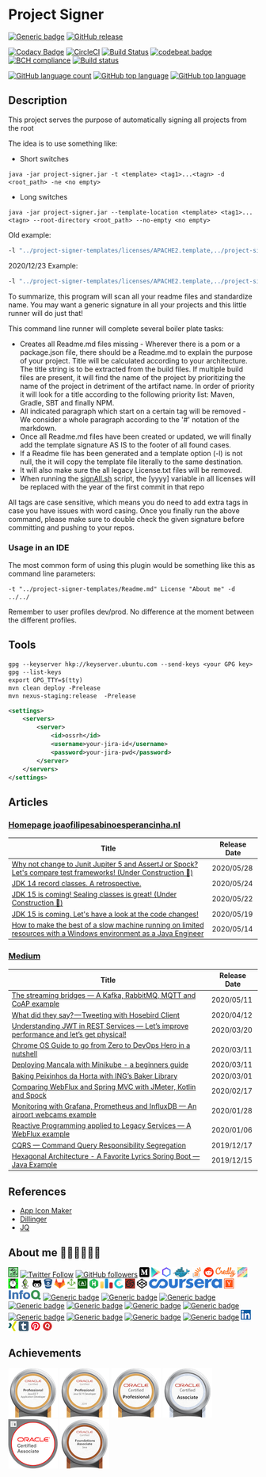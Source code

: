 # Project Signer

[![Generic badge](https://img.shields.io/static/v1.svg?label=GitHub&message=Project%20Signer&color=informational)](https://github.com/jesperancinha/project-signer)
[![GitHub release](https://img.shields.io/github/release-pre/jesperancinha/project-signer.svg)](https://github.com/jesperancinha/project-signer/releases)

[![Codacy Badge](https://api.codacy.com/project/badge/Grade/d423415df34f42bf821ae13a078094c9)](https://www.codacy.com/app/jofisaes/project-signer?utm_source=github.com&amp;utm_medium=referral&amp;utm_content=jesperancinha/project-signer&amp;utm_campaign=Badge_Grade)
[![CircleCI](https://circleci.com/gh/jesperancinha/project-signer.svg?style=svg)](https://circleci.com/gh/jesperancinha/project-signer)
[![Build Status](https://travis-ci.org/jesperancinha/project-signer.svg?branch=master)](https://travis-ci.org/jesperancinha/project-signer)
[![codebeat badge](https://codebeat.co/badges/bfb0987b-e483-4954-9c3b-24ac488006bd)](https://codebeat.co/projects/github-com-jesperancinha-project-signer-master)
[![BCH compliance](https://bettercodehub.com/edge/badge/jesperancinha/project-signer?branch=master)](https://bettercodehub.com/)
[![Build status](https://ci.appveyor.com/api/projects/status/eyx7uhjenc7m6s9j/branch/master?svg=true)](https://ci.appveyor.com/project/jesperancinha/project-signer/branch/master)

[![GitHub language count](https://img.shields.io/github/languages/count/jesperancinha/project-signer.svg)]()
[![GitHub top language](https://img.shields.io/github/languages/top/jesperancinha/project-signer.svg)]()
[![GitHub top language](https://img.shields.io/github/languages/code-size/jesperancinha/project-signer.svg)]()

## Description

This project serves the purpose of automatically signing all projects from the root

The idea is to use something like:

-   Short switches
```text
java -jar project-signer.jar -t <template> <tag1>...<tagn> -d <root_path> -ne <no empty>
```
-   Long switches
```text
java -jar project-signer.jar --template-location <template> <tag1>...<tagn> --root-directory <root_path> --no-empty <no empty>
```

Old example:

```bash
-l "../project-signer-templates/licenses/APACHE2.template,../project-signer-templates/licenses/ISC.template,../project-signer-templates/licenses/MIT.template" -t "../project-signer-templates/Readme.md" License "About me" -d ../../ 
```
2020/12/23 Example:

```bash
-l "../project-signer-templates/licenses/APACHE2.template,../project-signer-templates/licenses/ISC.template,../project-signer-templates/licenses/MIT.template" -t "../project-signer-templates/Readme.md" License "About me" "Achievements" -d ../../
```

To summarize, this program will scan all your readme files and standardize name. You may want a generic signature in all your projects and this little runner will do just that!

This command line runner will complete several boiler plate tasks:

-   Creates all Readme.md files missing - Wherever there is a pom or a package.json file, there should be a Readme.md to explain the purpose of your project. Title will be calculated according to your architecture. The title string is to be extracted from the build files. If multiple build files are present, it will find the name of the project by prioritizing the name of the project in detriment of the artifact name. In order of priority it will look for a title according to the following priority list: Maven, Gradle, SBT and finally NPM.
-   All indicated paragraph which start on a certain tag will be removed - We consider a whole paragraph according to the '#' notation of the markdown.
-   Once all Readme.md files have been created or updated, we will finally add the template signature AS IS to the footer of all found cases.
-   If a Readme file has been generated and a template option (-l) is not null, the it will copy the template file literally to the same destination.
-   It will also make sure the all legacy License.txt files will be removed.
-   When running the [signAll.sh](signAll.sh) script, the [yyyy] variable in all licenses will be replaced with the year of the first commit in that repo

All tags are case sensitive, which means you do need to add extra tags in case you have issues with word casing.
Once you finally run the above command, please make sure to double check the given signature before committing and pushing to your repos.

### Usage in an IDE

The most common form of using this plugin would be something like this as command line parameters:

```text
-t "../project-signer-templates/Readme.md" License "About me" -d ../../
```

Remember to user profiles dev/prod. No difference at the moment between the different profiles.

## Tools

```text
gpg --keyserver hkp://keyserver.ubuntu.com --send-keys <your GPG key>
gpg --list-keys
export GPG_TTY=$(tty)
mvn clean deploy -Prelease
mvn nexus-staging:release  -Prelease
```
```xml
<settings>
    <servers>
        <server>
            <id>ossrh</id>
            <username>your-jira-id</username>
            <password>your-jira-pwd</password>
        </server>
    </servers>
</settings>
```

## Articles

### [Homepage joaofilipesabinoesperancinha.nl](http://joaofilipesabinoesperancinha.nl/)

| Title | Release Date | 
|-------|--------------|
|[Why not change to Junit Jupiter 5 and AssertJ or Spock? Let's compare test frameworks! (Under Construction 🚧)](http://joaofilipesabinoesperancinha.nl/blog/blog5-comparing-testing)|2020/05/28|
|[JDK 14 record classes. A retrospective.](http://joaofilipesabinoesperancinha.nl/blog/blog4-jdk14-retrospective)|2020/05/24|
|[JDK 15 is coming! Sealing classes is great! (Under Construction 🚧)](http://joaofilipesabinoesperancinha.nl/blog/blog3-jdk15-24)|2020/05/22|
|[JDK 15 is coming. Let's have a look at the code changes!](http://joaofilipesabinoesperancinha.nl/blog/blog2-jdk15)|2020/05/19|
|[How to make the best of a slow machine running on limited resources with a Windows environment as a Java Engineer](http://joaofilipesabinoesperancinha.nl/blog/blog1-allow-windows-virtualization)|2020/05/14|

### [Medium](https://medium.com/)

| Title | Release Date | 
|-------|--------------|
|[The streaming bridges — A Kafka, RabbitMQ, MQTT and CoAP example](https://medium.com/@jofisaes/the-streaming-bridges-a-kafka-rabbitmq-mqtt-and-coap-example-9077a598169)|2020/05/11|
|[What did they say? — Tweeting with Hosebird Client](https://medium.com/@jofisaes/what-did-they-say-tweeting-with-hosebird-client-d15b1e22058b)|2020/04/12|
|[Understanding JWT in REST Services — Let’s improve performance and let’s get physical!](https://medium.com/swlh/understanding-jwt-in-rest-services-lets-improve-performance-and-let-s-get-physical-cfd42921d4da)|2020/03/20|
|[Chrome OS Guide to go from Zero to DevOps Hero in a nutshell](https://medium.com/swlh/chrome-os-guide-to-go-from-zero-to-devops-hero-in-a-nutshell-f66c4bc5782f)|2020/03/11|
|[Deploying Mancala with Minikube - a beginners guide](https://medium.com/swlh/deploying-mancala-with-minikube-4bc09a15a405)|2020/03/11|
|[Baking Peixinhos da Horta with ING’s Baker Library](https://medium.com/swlh/baking-peixinhos-da-horta-with-ings-baker-library-528b39d2e8a7)|2020/03/01|
|[Comparing WebFlux and Spring MVC with JMeter, Kotlin and Spock](https://medium.com/swlh/comparing-webflux-and-spring-mvc-with-jmeter-79dc134c3c04)|2020/02/17|
|[Monitoring with Grafana, Prometheus and InfluxDB — An airport webcams example](https://medium.com/swlh/monitoring-with-grafana-prometheus-and-influxdb-an-airport-webcams-example-508c04b226b6)|2020/01/28|
|[Reactive Programming applied to Legacy Services — A WebFlux example](https://medium.com/swlh/reactive-programming-applied-to-legacy-services-a-webflux-example-4d1c2ad40bd4)|2020/01/06|
|[CQRS — Command Query Responsibility Segregation](https://medium.com/swlh/cqrs-command-query-responsibility-segregation-72db08ee8282)|2019/12/17|
|[Hexagonal Architecture - A Favorite Lyrics Spring Boot — Java Example](https://medium.com/swlh/hexagonal-architecture-a596390269fd)|2019/12/15|

## References

-   [App Icon Maker](https://appiconmaker.co/)
-   [Dillinger](https://dillinger.io/)
-   [JQ](https://stedolan.github.io/jq/download/)

## About me 👨🏽‍💻🚀🏳️‍🌈

[![alt text](https://raw.githubusercontent.com/jesperancinha/project-signer/master/project-signer-templates/icons-20/JEOrgLogo-20.png "João Esperancinha Homepage")](http://joaofilipesabinoesperancinha.nl)
[![Twitter Follow](https://img.shields.io/twitter/follow/joaofse?label=João%20Esperancinha&style=social "Twitter")](https://twitter.com/joaofse)
[![GitHub followers](https://img.shields.io/github/followers/jesperancinha.svg?label=jesperancinha&style=social "GitHub")](https://github.com/jesperancinha)
[![alt text](https://raw.githubusercontent.com/jesperancinha/project-signer/master/project-signer-templates/icons-20/medium-20.png "Medium")](https://medium.com/@jofisaes)
[![alt text](https://raw.githubusercontent.com/jesperancinha/project-signer/master/project-signer-templates/icons-20/google-apps-20.png "Google Apps")](https://play.google.com/store/apps/developer?id=Joao+Filipe+Sabino+Esperancinha)
[![alt text](https://raw.githubusercontent.com/jesperancinha/project-signer/master/project-signer-templates/icons-20/sonatype-20.png "Sonatype Search Repos")](https://search.maven.org/search?q=org.jesperancinha)
[![alt text](https://raw.githubusercontent.com/jesperancinha/project-signer/master/project-signer-templates/icons-20/docker-20.png "Docker Images")](https://hub.docker.com/u/jesperancinha)
[![alt text](https://raw.githubusercontent.com/jesperancinha/project-signer/master/project-signer-templates/icons-20/stack-overflow-20.png)](https://stackoverflow.com/users/3702839/joao-esperancinha)
[![alt text](https://raw.githubusercontent.com/jesperancinha/project-signer/master/project-signer-templates/icons-20/reddit-20.png "Reddit")](https://www.reddit.com/user/jesperancinha/)
[![alt text](https://raw.githubusercontent.com/jesperancinha/project-signer/master/project-signer-templates/icons-20/credly-20.png "Credly")](https://www.credly.com/users/joao-esperancinha)
[![alt text](https://raw.githubusercontent.com/jesperancinha/project-signer/master/project-signer-templates/icons-20/devto-20.png "Dev To")](https://dev.to/jofisaes)
[![alt text](https://raw.githubusercontent.com/jesperancinha/project-signer/master/project-signer-templates/icons-20/hackernoon-20.jpeg "Hackernoon")](https://hackernoon.com/@jesperancinha)
[![alt text](https://raw.githubusercontent.com/jesperancinha/project-signer/master/project-signer-templates/icons-20/codeproject-20.png "Code Project")](https://www.codeproject.com/Members/jesperancinha)
[![alt text](https://raw.githubusercontent.com/jesperancinha/project-signer/master/project-signer-templates/icons-20/github-20.png "GitHub")](https://github.com/jesperancinha)
[![alt text](https://raw.githubusercontent.com/jesperancinha/project-signer/master/project-signer-templates/icons-20/bitbucket-20.png "BitBucket")](https://bitbucket.org/jesperancinha)
[![alt text](https://raw.githubusercontent.com/jesperancinha/project-signer/master/project-signer-templates/icons-20/gitlab-20.png "GitLab")](https://gitlab.com/jesperancinha)
[![alt text](https://raw.githubusercontent.com/jesperancinha/project-signer/master/project-signer-templates/icons-20/bintray-20.png "BinTray")](https://bintray.com/jesperancinha)
[![alt text](https://raw.githubusercontent.com/jesperancinha/project-signer/master/project-signer-templates/icons-20/free-code-camp-20.jpg "FreeCodeCamp")](https://www.freecodecamp.org/jofisaes)
[![alt text](https://raw.githubusercontent.com/jesperancinha/project-signer/master/project-signer-templates/icons-20/hackerrank-20.png "HackerRank")](https://www.hackerrank.com/jofisaes)
[![alt text](https://raw.githubusercontent.com/jesperancinha/project-signer/master/project-signer-templates/icons-20/codeforces-20.png "Code Forces")](https://codeforces.com/profile/jesperancinha)
[![alt text](https://raw.githubusercontent.com/jesperancinha/project-signer/master/project-signer-templates/icons-20/codebyte-20.png "Codebyte")](https://coderbyte.com/profile/jesperancinha)
[![alt text](https://raw.githubusercontent.com/jesperancinha/project-signer/master/project-signer-templates/icons-20/codewars-20.png "CodeWars")](https://www.codewars.com/users/jesperancinha)
[![alt text](https://raw.githubusercontent.com/jesperancinha/project-signer/master/project-signer-templates/icons-20/codepen-20.png "Code Pen")](https://codepen.io/jesperancinha)
[![alt text](https://raw.githubusercontent.com/jesperancinha/project-signer/master/project-signer-templates/icons-20/coursera-20.png "Coursera")](https://www.coursera.org/user/da3ff90299fa9297e283ee8e65364ffb)
[![alt text](https://raw.githubusercontent.com/jesperancinha/project-signer/master/project-signer-templates/icons-20/hacker-news-20.png "Hacker News")](https://news.ycombinator.com/user?id=jesperancinha)
[![alt text](https://raw.githubusercontent.com/jesperancinha/project-signer/master/project-signer-templates/icons-20/infoq-20.png "InfoQ")](https://www.infoq.com/profile/Joao-Esperancinha.2/)
[![Generic badge](https://img.shields.io/static/v1.svg?label=Articles&message=Across%20The%20Web&color=purple)](https://github.com/jesperancinha/project-signer/blob/master/project-signer-templates/Articles.md)
[![Generic badge](https://img.shields.io/static/v1.svg?label=Homepage&message=Time%20Disruption%20Studios&color=6495ED)](http://tds.joaofilipesabinoesperancinha.nl/)
[![Generic badge](https://img.shields.io/static/v1.svg?label=Homepage&message=Image%20Train%20Filters&color=6495ED)](http://itf.joaofilipesabinoesperancinha.nl/)
[![Generic badge](https://img.shields.io/static/v1.svg?label=Homepage&message=MancalaJE&color=6495ED)](http://mancalaje.joaofilipesabinoesperancinha.nl/)
[![Generic badge](https://img.shields.io/static/v1.svg?label=All%20Badges&message=Badges&color=red)](https://github.com/jesperancinha/project-signer/blob/master/project-signer-templates/Badges.md)
[![Generic badge](https://img.shields.io/static/v1.svg?label=Status&message=Project%20Status&color=red)](https://github.com/jesperancinha/project-signer/blob/master/project-signer-templates/Status.md)
[![Generic badge](https://img.shields.io/static/v1.svg?label=GitHub&message=ITF%20Chartizate%20Android&color=yellow)](https://github.com/JEsperancinhaOrg/itf-chartizate-android)
[![Generic badge](https://img.shields.io/static/v1.svg?label=GitHub&message=ITF%20Chartizate%20Java&color=yellow)](https://github.com/JEsperancinhaOrg/itf-chartizate-modules/tree/master/itf-chartizate-java)
[![Generic badge](https://img.shields.io/static/v1.svg?label=GitHub&message=ITF%20Chartizate%20API&color=yellow)](https://github.com/JEsperancinhaOrg/itf-chartizate/tree/master/itf-chartizate-api)
[![Generic badge](https://img.shields.io/static/v1.svg?label=GitHub&message=Markdowner%20Core&color=yellow)](https://github.com/jesperancinha/markdowner/tree/master/markdowner-core)
[![Generic badge](https://img.shields.io/static/v1.svg?label=GitHub&message=Markdowner%20Filter&color=yellow)](https://github.com/jesperancinha/markdowner/tree/master/markdowner-filter)
[![alt text](https://raw.githubusercontent.com/jesperancinha/project-signer/master/project-signer-templates/icons-20/linkedin-20.png "LinkedIn")](https://www.linkedin.com/in/joaoesperancinha/)
[![alt text](https://raw.githubusercontent.com/jesperancinha/project-signer/master/project-signer-templates/icons-20/xing-20.png "Xing")](https://www.xing.com/profile/Joao_Esperancinha/cv)
[![alt text](https://raw.githubusercontent.com/jesperancinha/project-signer/master/project-signer-templates/icons-20/tumblr-20.png "Tumblr")](https://jofisaes.tumblr.com/)
[![alt text](https://raw.githubusercontent.com/jesperancinha/project-signer/master/project-signer-templates/icons-20/pinterest-20.png "Pinterest")](https://nl.pinterest.com/jesperancinha/)
[![alt text](https://raw.githubusercontent.com/jesperancinha/project-signer/master/project-signer-templates/icons-20/quora-20.png "Quora")](https://nl.quora.com/profile/Jo%C3%A3o-Esperancinha)

## Achievements

[![Oracle Certified Professional, JEE 7 Developer](https://raw.githubusercontent.com/jesperancinha/project-signer/master/project-signer-templates/badges/oracle-certified-professional-java-ee-7-application-developer-100.png "Oracle Certified Professional, JEE7 Developer")](https://www.credly.com/badges/27a14e06-f591-4105-91ca-8c3215ef39a2)
[![Oracle Certified Professional, Java SE 11 Programmer](https://raw.githubusercontent.com/jesperancinha/project-signer/master/project-signer-templates/badges/oracle-certified-professional-java-se-11-developer-100.png "Oracle Certified Professional, Java SE 11 Programmer")](https://www.credly.com/badges/87609d8e-27c5-45c9-9e42-60a5e9283280)
[![Oracle Certified Professional, Java SE 8 Programmer](https://raw.githubusercontent.com/jesperancinha/project-signer/master/project-signer-templates/badges/oracle-certified-professional-java-se-8-programmer-100.png "Oracle Certified Professional, Java SE 8 Programmer")](https://www.credly.com/badges/92e036f5-4e11-4cff-9935-3e62266d2074)
[![Oracle Certified Associate, Java SE 8 Programmer](https://raw.githubusercontent.com/jesperancinha/project-signer/master/project-signer-templates/badges/oracle-certified-associate-java-se-8-programmer-100.png "Oracle Certified Associate, Java SE 8 Programmer")](https://www.credly.com/badges/a206436d-6fd8-4ca1-8feb-38a838446ee7)
[![Oracle Certified Associate, Java SE 7 Programmer](https://raw.githubusercontent.com/jesperancinha/project-signer/master/project-signer-templates/badges/oracle-certified-associate-java-se-7-programmer-100.png "Oracle Certified Associate, Java SE 7 Programmer")](https://www.credly.com/badges/f4c6cc1e-cb52-432b-904d-36d266112225)
[![Oracle Certified Junior Associate](https://raw.githubusercontent.com/jesperancinha/project-signer/master/project-signer-templates/badges/oracle-certified-foundations-associate-java-100.png "Oracle Certified Foundations Associate")](https://www.credly.com/badges/6db92c1e-7bca-4856-9543-0d5ed0182794)
